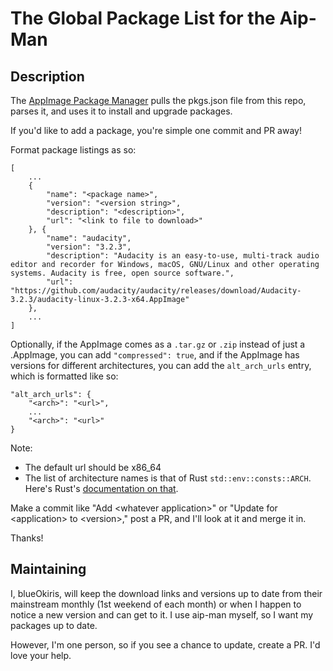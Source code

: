 # The Global Package List for the Aip-Man

## Description

The [AppImage Package Manager](https://github.com/blueOkiris/aip-man) pulls the pkgs.json file from this repo, parses it, and uses it to install and upgrade packages.

If you'd like to add a package, you're simple one commit and PR away!

Format package listings as so:

```
[
    ...
    {
        "name": "<package name>",
        "version": "<version string>",
        "description": "<description>",
        "url": "<link to file to download>"
    }, {
        "name": "audacity",
        "version": "3.2.3",
        "description": "Audacity is an easy-to-use, multi-track audio editor and recorder for Windows, macOS, GNU/Linux and other operating systems. Audacity is free, open source software.",
        "url": "https://github.com/audacity/audacity/releases/download/Audacity-3.2.3/audacity-linux-3.2.3-x64.AppImage"
    },
    ...
]
```

Optionally, if the AppImage comes as a `.tar.gz` or `.zip` instead of just a .AppImage, you can add `"compressed": true`, and if the AppImage has versions for different architectures, you can add the `alt_arch_urls` entry, which is formatted like so:

```
"alt_arch_urls": {
    "<arch>": "<url>",
    ...
    "<arch>": "<url>"
}
```

Note:

- The default url should be x86_64
- The list of architecture names is that of Rust `std::env::consts::ARCH`. Here's Rust's [documentation on that](https://doc.rust-lang.org/std/env/consts/constant.ARCH.html).

Make a commit like "Add \<whatever application\>" or "Update for \<application\> to \<version\>," post a PR, and I'll look at it and merge it in.

Thanks!

## Maintaining

I, blueOkiris, will keep the download links and versions up to date from their mainstream monthly (1st weekend of each month) or when I happen to notice a new version and can get to it. I use aip-man myself, so I want my packages up to date.

However, I'm one person, so if you see a chance to update, create a PR. I'd love your help.

